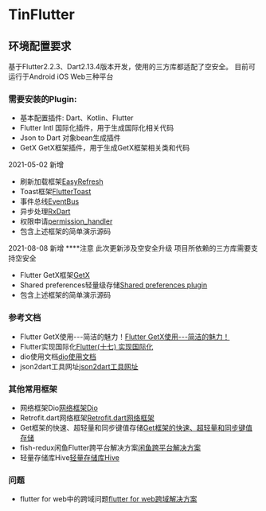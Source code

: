 # TinFlutter

## 环境配置要求

基于Flutter2.2.3、Dart2.13.4版本开发，使用的三方库都适配了空安全。
目前可运行于Android iOS Web三种平台

### 需要安装的Plugin: 
- 基本配置插件: Dart、Kotlin、Flutter
- Flutter Intl 国际化插件，用于生成国际化相关代码
- Json to Dart 对象bean生成插件
- GetX GetX框架插件，用于生成GetX框架相关类和代码

2021-05-02
新增
- 刷新加载框架[EasyRefresh](https://github.com/xuelongqy/flutter_easyrefresh)
- Toast框架[FlutterToast](https://github.com/ponnamkarthik/FlutterToast)
- 事件总线[EventBus](https://github.com/marcojakob/dart-event-bushttps://github.com/marcojakob/dart-event-bus)
- 异步处理[RxDart](https://github.com/ReactiveX/rxdart)
- 权限申请[permission_handler](https://github.com/Baseflow/flutter-permission-handler)
- 包含上述框架的简单演示源码

2021-08-08
新增
****注意 此次更新涉及空安全升级 项目所依赖的三方库需要支持空安全
- Flutter GetX框架[GetX](https://github.com/jonataslaw/getx)
- Shared preferences轻量级存储[Shared preferences plugin](https://pub.dev/packages/shared_preferences)
- 包含上述框架的简单演示源码

### 参考文档

- Flutter GetX使用---简洁的魅力！[Flutter GetX使用---简洁的魅力！](https://juejin.cn/post/6924104248275763208)
- Flutter实现国际化[Flutter(十七) 实现国际化](https://blog.csdn.net/zhongad007/article/details/106470787/)
- dio使用文档[dio使用文档](https://github.com/flutterchina/dio/blob/master/README-ZH.md)
- json2dart工具网址[json2dart工具网址](https://caijinglong.github.io/json2dart/index_ch.html)

### 其他常用框架

- 网络框架Dio[网络框架Dio](https://github.com/flutterchina/dio)
- Retrofit.dart网络框架[Retrofit.dart网络框架](https://github.com/trevorwang/retrofit.dart/)
- Get框架的快速、超轻量和同步键值存储[Get框架的快速、超轻量和同步键值存储](https://github.com/jonataslaw/get_storage)
- fish-redux闲鱼Flutter跨平台解决方案[闲鱼跨平台解决方案](https://github.com/alibaba/fish-redux)
- 轻量存储库Hive[轻量存储库Hive](https://github.com/hivedb/hive)


### 问题

- flutter for web中的跨域问题[flutter for web跨域解决方案](https://www.cnblogs.com/lcosima/p/14504254.html)










